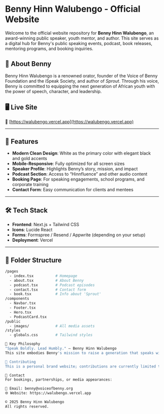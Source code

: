 # Benny Hinn Walubengo - Official Website

Welcome to the official website repository for **Benny Hinn Walubengo**, an award-winning public speaker, youth mentor, and author. This site serves as a digital hub for Benny's public speaking events, podcast, book releases, mentoring programs, and booking inquiries.

## 🌟 About Benny
Benny Hinn Walubengo is a renowned orator, founder of the Voice of Benny Foundation and the iSpeak Society, and author of *Sprout*. Through his voice, Benny is committed to equipping the next generation of African youth with the power of speech, character, and leadership.

## 🖥️ Live Site
🔗 [https://walubengo.vercel.app](https://walubengo.vercel.app) 

---

## 🎨 Features

- **Modern Clean Design**: White as the primary color with elegant black and gold accents
- **Mobile-Responsive**: Fully optimized for all screen sizes
- **Speaker Profile**: Highlights Benny’s story, mission, and impact
- **Podcast Section**: Access to “Hinnfluence” and other audio content
- **Booking Page**: For speaking engagements, school programs, and corporate training
- **Contact Form**: Easy communication for clients and mentees

---

## 🛠️ Tech Stack

- **Frontend**: Next.js + Tailwind CSS
- **Icons**: Lucide React
- **Forms**: Formspree / Resend / Appwrite (depending on your setup)
- **Deployment**: Vercel

---

## 📂 Folder Structure

```bash
/pages
  - index.tsx          # Homepage
  - about.tsx          # About Benny
  - podcast.tsx        # Podcast episodes
  - contact.tsx        # Contact form
  - book.tsx           # Info about 'Sprout'
/components
  - Navbar.tsx
  - Footer.tsx
  - Hero.tsx
  - PodcastCard.tsx
/public
  - images/            # All media assets
/styles
  - globals.css        # Tailwind styles

🧠 Key Philosophy
"Speak Boldly. Lead Humbly." – Benny Hinn Walubengo
This site embodies Benny's mission to raise a generation that speaks with clarity, leads with character, and lives with purpose.

🤝 Contributing
This is a personal brand website; contributions are currently limited to authorized collaborators. If you'd like to suggest improvements or join the project team, please reach out via the contact form on the site.

📩 Contact
For bookings, partnerships, or media appearances:

📧 Email: benny@voiceofbenny.org
🌐 Website: https://walubengo.vercel.app

© 2025 Benny Hinn Walubengo
All rights reserved.
